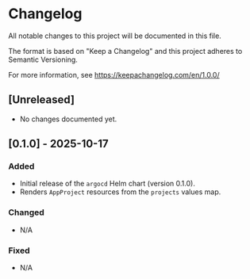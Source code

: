 # Changelog

All notable changes to this project will be documented in this file.

The format is based on "Keep a Changelog" and this project adheres to
Semantic Versioning.

For more information, see https://keepachangelog.com/en/1.0.0/

## [Unreleased]

- No changes documented yet.

## [0.1.0] - 2025-10-17

### Added

- Initial release of the `argocd` Helm chart (version 0.1.0).
- Renders `AppProject` resources from the `projects` values map.

### Changed

- N/A

### Fixed

- N/A

<!--
How to use:
- Add new unreleased changes under the "Unreleased" section.
- When cutting a release, move the Unreleased entries into a new section
  with the released version and date, and update `Chart.yaml` `version` accordingly.
-->
